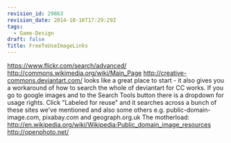 ```yaml
---
revision_id: 29863
revision_date: 2014-10-16T17:29:29Z
tags:
  - Game-Design
draft: false
Title: FreeToUseImageLinks
---
```

https://www.flickr.com/search/advanced/
http://commons.wikimedia.org/wiki/Main_Page
http://creative-commons.deviantart.com/ looks like a great place to start - it also gives you a workaround of how to search the whole of deviantart for CC works.
If you go to google images and to the Search Tools button there is a dropdown for usage rights. Click "Labeled for reuse" and it searches across a bunch of these sites we've mentioned and also some others e.g. public-domain-image.com, pixabay.com and geograph.org.uk
The motherload: http://en.wikipedia.org/wiki/Wikipedia:Public_domain_image_resources
http://openphoto.net/